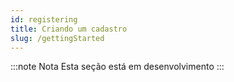 ```yaml
---
id: registering
title: Criando um cadastro
slug: /gettingStarted
---
```


:::note Nota
Esta seção está em desenvolvimento
:::
